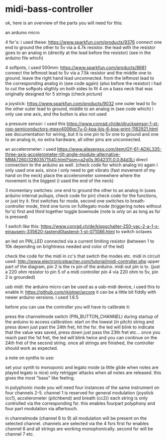 # midi-bass-controller

ok, here is an overview of the parts you will need for this:

an arduino micro

4 fsr's: i used these: https://www.sparkfun.com/products/9376 connect one end to ground the other to 5v via a 4.7k resistor. the lead with the resistor goes to an analog in (directly at the lead before the resistor) (see in the arduino file which)

4 softpots, i used 500mm: https://www.sparkfun.com/products/8681 connect the leftmost lead to 5v via a 7.5k resistor and the middle one to ground. leave the right hand lead unconnected. from the leftmost lead to the corresponding analog in (see code again) (also before the resistor) i had to cut the softpots sligthly on both sides to fit 4 on a bass neck that was originally designed for 5 strings (check picture)

a joystick: https://www.sparkfun.com/products/9032 one outer lead to 5v the other outer lead to ground, middle to an analog in (see code which) i only use one axis, and the button is also not used

a pressure sensor: i used this https://www.conrad.ch/de/drucksensor-1-st-nxp-semiconductors-mpxv4006gc7u-0-kpa-bis-6-kpa-print-1182921.html see documentation for wiring, but it is one pin to 5v one to ground and one to an analog in, no extra hardware, all other pins are unconnected.

an accelerometer: i used https://www.aliexpress.com/item/GY-61-ADXL335-three-axis-accelerometer-tilt-angle-module-alternative-MMA7260/32803571540.html?spm=a2g0s.9042311.0.0.84d3Li direct connection to the arduino as well. (check code for which analog in) again i only used one axis, since i only need to get vibrato (fast movement of my hand on the neck) place the accelerometer somewhere where the movement is the biggest (i used the end of the neck)

3 momentary switches: one end to ground the other to an analog in (uses arduino internal pullups, check code for pin)
check code for the functions, or just try it. first switches fsr mode, second one switches to breath-controller mode, third one turns on fulllegato mode (triggering notes without fsr's) first and third together toggle bowmode (note is only on as long as fsr is pressed)

1 switch like this: https://www.conrad.ch/de/kippschalter-250-vac-2-a-1-x-einausein-335620-tastend0tastend-1-st-071086.html to switch octaves

an led on PIN_LED connected via a current limiting resistor (between 1 to 10k depending on brightness needed and color of the led)

check the code for the midi in cc's that switch the modes etc.
midi in circuit used: http://www.electronicsteacher.com/tutorial/midi-controller.php upper part of the diagram, pin 2 is the rx pin of the arduino. midi out pin is tx. (just a 220 ohm resistor to pin 5 of a midi controller pin 4 via 220 ohm to 5v, pin 2 is grounded)

usb midi: the arduino micro can be used as a usb-midi device, i used this to enable it: https://github.com/rkistner/arcore
it can be a little bit fiddly with newer arduino versions. i used 1.6.5

before you can use the controller you will have to calibrate it:

press the channelmode switch (PIN_BUTTON_CHANNEL) during startup of the arduino to access calibration:
start on the lowest (in pitch) string and press down just past the 24th fret, hit the fsr. the led will blink to indicate that the value was saved, press down just pass the 23th fret etc... once you reach past the 1st fret, the led will blink twice and you can continue on the 24th fret of the second string. once all strings are finished, the controller should work as expected.

a note on synths to use:

set your synth to monoponic and legato mode (a little glide when notes are played legato is nice) only retrigger attacks when all notes are released. this gives the most "bass" like feeling.

in polyphonic mode you will need four instances of the same instrument on four channels 2-5. channel 1 is reserved for general modulation (joystick (cc1), accelerometer (pitchbend) and breath (cc2)) each string is only controlled via the corresponding fsr. this enables fourpart polyphony and four part modulation via aftertouch.

in channelmode (channel 6 to 9) all modulation will be present on the selected channel. channels are selected via the 4 fsrs first fsr enables channel 6 and all strings are working monophonically. second fsr will be channel 7 etc.




